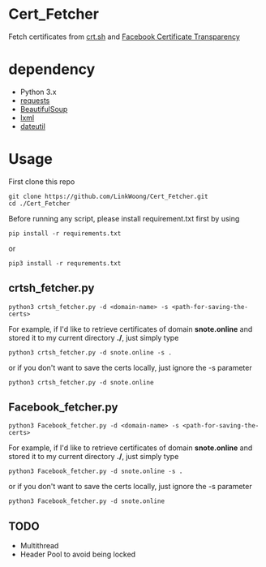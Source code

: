 # Cert_Fetcher
Fetch certificates from [crt.sh](https://crt.sh/) and [Facebook Certificate Transparency](https://developers.facebook.com/tools/ct/)

# dependency
- Python 3.x
- [requests](https://requests.readthedocs.io/en/master/)
- [BeautifulSoup](https://www.crummy.com/software/BeautifulSoup/bs4/doc/)
- [lxml](https://lxml.de/)
- [dateutil](https://pypi.org/project/python-dateutil/)

# Usage
First clone this repo
```
git clone https://github.com/LinkWoong/Cert_Fetcher.git
cd ./Cert_Fetcher
```
Before running any script, please install requirement.txt first by using
```
pip install -r requirements.txt
```
or
```
pip3 install -r requrements.txt
```

## crtsh_fetcher.py
```
python3 crtsh_fetcher.py -d <domain-name> -s <path-for-saving-the-certs>
```
For example, if I'd like to retrieve certificates of domain **snote.online** and stored it to my current directory **./**, just simply type
```
python3 crtsh_fetcher.py -d snote.online -s .
```
or if you don't want to save the certs locally, just ignore the -s parameter
```
python3 crtsh_fetcher.py -d snote.online
```

## Facebook_fetcher.py
```
python3 Facebook_fetcher.py -d <domain-name> -s <path-for-saving-the-certs>
```
For example, if I'd like to retrieve certificates of domain **snote.online** and stored it to my current directory **./**, just simply type
```
python3 Facebook_fetcher.py -d snote.online -s .
```
or if you don't want to save the certs locally, just ignore the -s parameter
```
python3 Facebook_fetcher.py -d snote.online
```

## TODO
- Multithread
- Header Pool to avoid being locked
